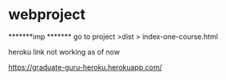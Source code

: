 # webproject


*******imp *******
go to project >dist >
index-one-course.html

heroku link not working as of now

https://graduate-guru-heroku.herokuapp.com/
